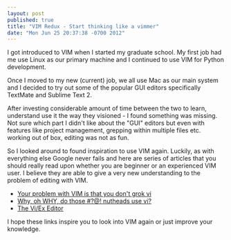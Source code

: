 ```yaml
---
layout: post
published: true
title: "VIM Redux - Start thinking like a vimmer"
date: "Mon Jun 25 20:37:38 -0700 2012"
---
```


I got introduced to VIM when I started my graduate school. My first job had me
use Linux as our primary machine and I continued to use VIM for Python
development.

Once I moved to my new (current) job, we all use Mac as our main system and I
decided to try out some of the popular GUI editors specifically TextMate and
Sublime Text 2.

After investing considerable amount of time between the two to learn, understand
use it the way they visioned - I found something was missing. Not sure which
part I didn't like about the "GUI" editors but even with features like project
management, grepping within multiple files etc. working out of box, editing was
not as fun.

So I looked around to found inspiration to use VIM again. Luckily, as with
everything else Google never fails and here are series of articles that you
should really read upon whether you are beginner or an experienced VIM user. I
believe they are able to give a very new understanding to the problem of editing
with VIM.

* [Your problem with VIM is that you don't grok vi](http://stackoverflow.com/a/1220118)
* [Why, oh WHY, do those #?@! nutheads use vi?](http://www.viemu.com/a-why-vi-vim.html)
* [The Vi/Ex Editor](http://www.networkcomputing.com/unixworld/tutorial/009/009.html)

I hope these links inspire you to look into VIM again or just improve your
knowledge.
